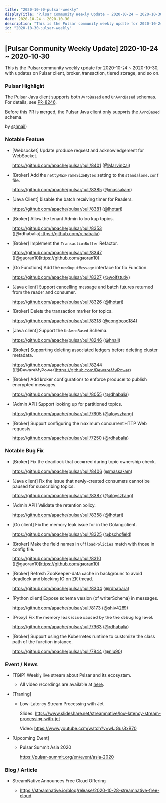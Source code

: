 ```yaml
---
title: "2020-10-30-pulsar-weekly"
displayTitle: "Pulsar Community Weekly Update - 2020-10-24 ~ 2020-10-30"
date: 2020-10-24 ~ 2020-10-30
description: "This is the Pulsar community weekly update for 2020-10-24 ~ 2020-10-30, with updates on Pulsar client, broker, transaction, and so on."
id: "2020-10-30-pulsar-weekly"
---
```


## [Pulsar Community Weekly Update] 2020-10-24 ~ 2020-10-30

This is the Pulsar community weekly update for 2020-10-24 ~ 2020-10-30, with updates on Pulsar client, broker, transaction, tiered storage, and so on.

### Pulsar Highlight

The Pulsar Java client supports both `AvroBased` and `UnAvroBased` schemas. For details, see [PR-8246](https://github.com/apache/pulsar/pull/8246).

Before this PR is merged, the Pulsar Java client only supports the `AvroBased` schema.

by [@hnail](https://github.com/hnail))

### Notable Feature

- [Websocket] Update produce request and acknowledgement for WebSocket.

    https://github.com/apache/pulsar/pull/8401 ([@MarvinCai](https://github.com/MarvinCai))

- [Broker] Add the `nettyMaxFrameSizeBytes` setting to the `standalone.conf` file.

    https://github.com/apache/pulsar/pull/8385 ([@massakam](https://github.com/massakam))
    
- [Java Client] Disable the batch receiving timer for Readers.

    https://github.com/apache/pulsar/pull/8381 ([@lhotari](https://github.com/lhotari))

- [Broker] Allow the tenant Admin to loo kup topics.

    https://github.com/apache/pulsar/pull/8353 ([@rdhabalia]https://github.com/rdhabalia)
    
- [Broker] Implement the `TransactionBuffer` Refactor.

    https://github.com/apache/pulsar/pull/8347 ([@gaoran10]https://github.com/gaoran10)

- [Go Functions] Add the `newOuputMessage` interface for Go Function.

    https://github.com/apache/pulsar/pull/8327 ([@wolfstudy](https://github.com/wolfstudy))

- [Java client] Support cancelling message and batch futures returned from the reader and consumer.

    https://github.com/apache/pulsar/pull/8326 ([@lhotari](https://github.com/lhotari))
    
- [Broker] Delete the transaction marker for topics.

    https://github.com/apache/pulsar/pull/8318 ([@congbobo184](https://github.com/congbobo184))
    
- [Java client] Support the `UnAvroBased` Schema.

    https://github.com/apache/pulsar/pull/8246 ([@hnail](https://github.com/hnail))
    
- [Broker] Supporting deleting associated ledgers before deleting cluster metadata.

    https://github.com/apache/pulsar/pull/8244 ([@BewareMyPower]https://github.com/BewareMyPower)
    
- [Broker] Add broker configurations to enforce producer to publish encrypted messages.

    https://github.com/apache/pulsar/pull/8055 ([@rdhabalia](https://github.com/rdhabalia))
    
- [Admin API] Support looking up for partitioned topics.

    https://github.com/apache/pulsar/pull/7605 ([@aloyszhang](https://github.com/aloyszhang))
    
- [Broker] Support configuring the maximum concurrent HTTP Web requests.

    https://github.com/apache/pulsar/pull/7250 ([@rdhabalia](https://github.com/rdhabalia))

### Notable Bug Fix

- [Broker] Fix the deadlock that occurred during topic ownership check.

    https://github.com/apache/pulsar/pull/8406 ([@massakam](https://github.com/massakam))

- [Java client] Fix the issue that newly-created consumers cannot be paused for subscribing topics.

    https://github.com/apache/pulsar/pull/8387 ([@aloyszhang](https://github.com/aloyszhang))

- [Admin API] Validate the retention policy.

    https://github.com/apache/pulsar/pull/8358 ([@lhotari](https://github.com/lhotari))

- [Go client] Fix the memory leak issue for in the Golang client.

    https://github.com/apache/pulsar/pull/8325 ([@bschofield](https://github.com/bschofield))

- [Broker] Make the field names in `OffloadPolicies` match with those in config file.

    https://github.com/apache/pulsar/pull/8310 ([@gaoran10]https://github.com/gaoran10)

- [Broker] Refresh ZooKeeper-data cache in background to avoid deadlock and blocking IO on ZK thread.

    https://github.com/apache/pulsar/pull/8304 ([@rdhabalia](https://github.com/rdhabalia))

- [Python client] Expose schema version (of writerSchema) in messages.

    https://github.com/apache/pulsar/pull/8173 ([@shiv4289](https://github.com/shiv4289))

- [Proxy] Fix the memory leak issue caused by the the debug log level.

    https://github.com/apache/pulsar/pull/7963 ([@rdhabalia](https://github.com/rdhabalia))

- [Broker] Support using the Kubernetes runtime to customize the class path of the function instance.

    https://github.com/apache/pulsar/pull/7844 ([@nlu90](https://github.com/nlu90))

### Event / News

- [TGIP] Weekly live stream about Pulsar and its ecosystem.

  - All video recordings are available at [here](https://streamnative.io/resource#tgip).

- [Traning]

  - Low-Latency Stream Processing with Jet

    Slides: https://www.slideshare.net/streamnative/low-latency-stream-processing-with-jet

    Video: https://www.youtube.com/watch?v=wIJGusBxB70

- [Upcoming Event]

  -  Pulsar Summit Asia 2020

     https://pulsar-summit.org/en/event/asia-2020

### Blog / Article

- StreamNative Announces Free Cloud Offering

  - https://streamnative.io/blog/release/2020-10-28-streamnative-free-cloud
